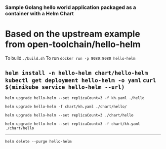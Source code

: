 ### Sample Golang hello world application packaged as a container with a Helm Chart

# Based on the upstream example from open-toolchain/hello-helm

To build `./build.sh`
To run `docker run -p 8080:8080 hello-helm`

`helm install -n hello-helm chart/hello-helm`
`kubectl get deployment hello-helm -o yaml`
`curl $(minikube service hello-helm --url)`
---

`helm upgrade hello-helm --set replicaCount=3 -f kh.yaml ./hello`

`helm upgrade hello-helm -f chart/kh.yaml ./chart/hello/`

`helm upgrade hello-helm --set replicaCount=3 ./chart/hello`

`helm upgrade hello-helm --set replicaCount=3 -f chart/kh.yaml ./chart/hello`

---

`helm delete --purge hello-helm`

